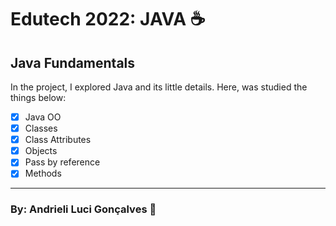 # Edutech 2022: JAVA ☕
## Java Fundamentals

In the project, I explored Java and its little details. Here, was studied the things below:

- [X] Java OO
- [X] Classes
- [X] Class Attributes
- [X] Objects
- [X] Pass by reference
- [X] Methods

---

### By: Andrieli Luci Gonçalves 💖
